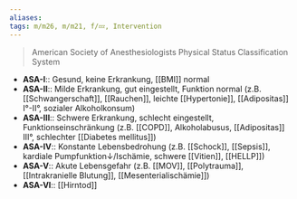 ```yaml
---
aliases: 
tags: m/m26, m/m21, f/💤, Intervention
---
```

> American Society of Anesthesiologists Physical Status Classification System
- **ASA-I**:: Gesund, keine Erkrankung, [[BMI]] normal
- **ASA-II**:: Milde Erkrankung, gut eingestellt, Funktion normal (z.B. [[Schwangerschaft]], [[Rauchen]], leichte [[Hypertonie]], [[Adipositas]] I°-II°, sozialer Alkoholkonsum)
- **ASA-III**:: Schwere Erkrankung, schlecht eingestellt, Funktionseinschränkung (z.B. [[COPD]], Alkoholabusus, [[Adipositas]] III°, schlechter [[Diabetes mellitus]])
- **ASA-IV**:: Konstante Lebensbedrohung (z.B. [[Schock]], [[Sepsis]], kardiale Pumpfunktion↓/Ischämie, schwere [[Vitien]], [[HELLP]])
- **ASA-V**:: Akute Lebensgefahr (z.B. [[MOV]], [[Polytrauma]], [[Intrakranielle Blutung]], [[Mesenterialischämie]])
- **ASA-VI**:: [[Hirntod]]